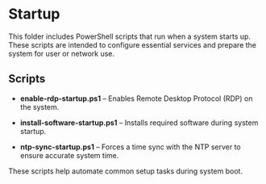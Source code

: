 # Startup

This folder includes PowerShell scripts that run when a system starts up. These scripts are intended to configure essential services and prepare the system for user or network use.

## Scripts

- **enable-rdp-startup.ps1** – Enables Remote Desktop Protocol (RDP) on the system.

- **install-software-startup.ps1** – Installs required software during system startup.

- **ntp-sync-startup.ps1** – Forces a time sync with the NTP server to ensure accurate system time.

These scripts help automate common setup tasks during system boot.
